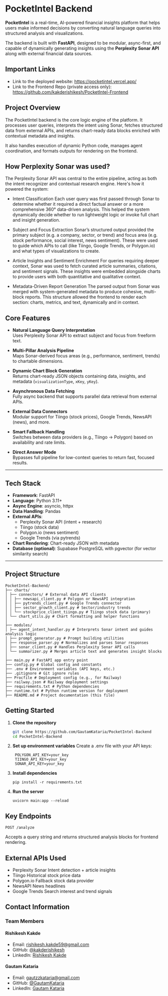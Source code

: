 # PocketIntel Backend

**PocketIntel** is a real-time, AI-powered financial insights platform that helps users make informed decisions by converting natural language queries into structured analysis and visualizations.

The backend is built with **FastAPI**, designed to be modular, async-first, and capable of dynamically generating insights using the **Perplexity Sonar API** along with external financial data sources.

## Important Links

* Link to the deployed website: https://pocketintel.vercel.app/
* Link to the Frontend Repo (private access only): https://github.com/kakderishikesh/PocketIntel-Frontend 

## Project Overview

The PocketIntel backend is the core logic engine of the platform. It processes user queries, interprets the intent using Sonar, fetches structured data from external APIs, and returns chart-ready data blocks enriched with contextual metadata and insights.

It also handles execution of dynamic Python code, manages agent coordination, and formats outputs for rendering on the frontend.

## How Perplexity Sonar was used?
The Perplexity Sonar API was central to the entire pipeline, acting as both the intent recognizer and contextual research engine. Here's how it powered the system:
- Intent Classification
Each user query was first passed through Sonar to determine whether it required a direct factual answer or a more comprehensive 360° data-driven analysis. This helped the system dynamically decide whether to run lightweight logic or invoke full chart and insight generation.

- Subject and Focus Extraction
Sonar’s structured output provided the primary subject (e.g. a company, sector, or trend) and focus area (e.g. stock performance, social interest, news sentiment). These were used to guide which APIs to call (like Tiingo, Google Trends, or Polygon.io) and what types of visualizations to create.

- Article Insights and Sentiment Enrichment
For queries requiring deeper context, Sonar was used to fetch curated article summaries, citations, and sentiment signals. These insights were embedded alongside charts to provide users with both quantitative and qualitative context.

- Metadata-Driven Report Generation
The parsed output from Sonar was merged with system-generated metadata to produce cohesive, multi-block reports. This structure allowed the frontend to render each section: charts, metrics, and text, dynamically and in context.
## Core Features

- **Natural Language Query Interpretation**  
  Uses Perplexity Sonar API to extract subject and focus from freeform text.

- **Multi-Pillar Analysis Pipeline**  
  Maps Sonar-derived focus areas (e.g., performance, sentiment, trends) to chartable dimensions.

- **Dynamic Chart Block Generation**  
  Returns chart-ready JSON objects containing data, insights, and metadata (`visualizationType`, `xKey`, `yKey`).

- **Asynchronous Data Fetching**  
  Fully async backend that supports parallel data retrieval from external APIs.

- **External Data Connectors**  
  Modular support for Tiingo (stock prices), Google Trends, NewsAPI (news), and more.

- **Smart Fallback Handling**  
  Switches between data providers (e.g., Tiingo → Polygon) based on availability and rate limits.

- **Direct Answer Mode**  
  Bypasses full pipeline for low-context queries to return fast, focused results.

---

## Tech Stack

- **Framework**: FastAPI
- **Language**: Python 3.11+
- **Async Engine**: asyncio, httpx
- **Data Handling**: Pandas
- **External APIs**:
  - Perplexity Sonar API (intent + research)
  - Tiingo (stock data)
  - Polygon.io (news sentiment)
  - Google Trends (via pytrends)
- **Chart Rendering**: Chart-ready JSON with metadata
- **Database (optional)**: Supabase PostgreSQL with pgvector (for vector similarity search)

---

## Project Structure

```
PocketIntel-Backend/
├── charts/
│ ├── connectors/ # External data API clients
│ │ ├── newsapi_client.py # Polygon or NewsAPI integration
│ │ ├── pytrends_client.py # Google Trends connector
│ │ ├── sector_growth_client.py # Sector/industry trends
│ │ └── stockprice_client_tiingo.py # Tiingo stock data (primary)
│ └── chart_utils.py # Chart formatting and helper functions
│
├── modules/
│ ├── agent_intent_handler.py # Interprets Sonar intent and guides analysis logic
│ ├── prompt_generator.py # Prompt building utilities
│ ├── response_parser.py # Normalizes and parses Sonar responses
│ ├── sonar_client.py # Handles Perplexity Sonar API calls
│ └── summarizer.py # Merges article text and generates insight blocks
│
├── main.py # FastAPI app entry point
├── config.py # Global config and constants
├── .env # Environment variables (API keys, etc.)
├── .gitignore # Git ignore rules
├── Procfile # Deployment config (e.g., for Railway)
├── railway.json # Railway deployment settings
├── requirements.txt # Python dependencies
├── runtime.txt # Python runtime version for deployment
├── README.md # Project documentation (this file)
```
## Getting Started

1. **Clone the repository**
   ```bash
   git clone https://github.com/GautamKataria/PocketIntel-Backend
   cd PocketIntel-Backend
   
2. **Set up environment variables**
    Create a .env file with your API keys:
   ```
    POLYGON_API_KEY=your_key
    TIINGO_API_KEY=your_key
    SONAR_API_KEY=your_key
    ```
3. **Install dependencies**
    ```
   pip install -r requirements.txt
    ```
4. **Run the server**
    ```
    uvicorn main:app --reload
    ```

## Key Endpoints
  ```
  POST /analyze
  ```
Accepts a query string and returns structured analysis blocks for frontend rendering.

## External APIs Used
 - Perplexity Sonar	Intent detection + article insights
 - Tiingo	Historical stock price data
 - Polygon.io	Fallback stock data provider
 - NewsAPI	News headlines
 - Google Trends	Search interest and trend signals

## Contact Information

### Team Members

#### Rishikesh Kakde
- Email: rishikesh.kakde59@gmail.com
- GitHub: [@kakderishikesh](https://github.com/kakderishikesh)
- LinkedIn: [Rishikesh Kakde](https://www.linkedin.com/in/rishikeshkakde/)

#### Gautam Kataria
- Email: gautzzkataria@gmail.com
- GitHub: [@GautamKataria](https://github.com/GautamKataria)
- LinkedIn: [Gautam Kataria](https://www.linkedin.com/in/gautam-kataria/)
